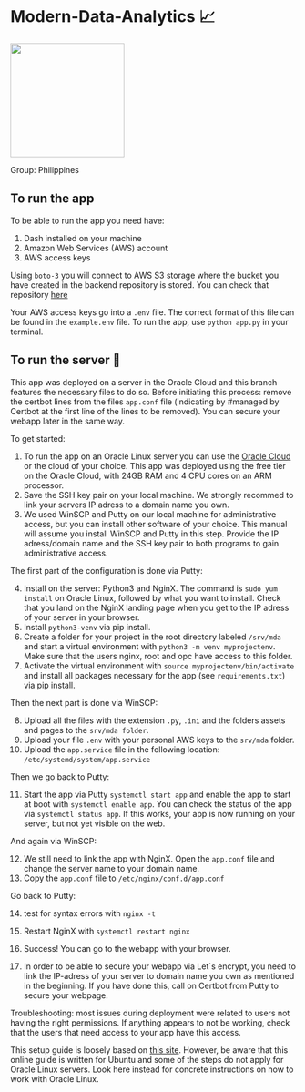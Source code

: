 # Modern-Data-Analytics 📈
<img src ="https://upload.wikimedia.org/wikipedia/commons/thumb/d/d2/Police_of_Belgium_insignia.svg/1200px-Police_of_Belgium_insignia.svg.png" width="200" height="200" />

Group: Philippines

## To run the app

To be able to run the app you need have:
1. Dash installed on your machine
2. Amazon Web Services (AWS) account 
3. AWS access keys

Using `boto-3` you will connect to AWS S3 storage where the bucket you have created in the backend repository is stored. You can check that repository [here](https://github.com/AnastasiaDv491/Modern-Data-Analytics-Backend)

Your AWS access keys go into  a `.env` file. The correct format of this file can be found in the `example.env` file. To run the app, use `python app.py` in your terminal. 

## To run the server 🚀

This app was deployed on a server in the Oracle Cloud and this branch features the necessary files to do so. Before initiating this process: remove the certbot lines from the files `app.conf` file (indicating by #managed by Certbot at the first line of the lines to be removed). You can secure your webapp later in the same way. 

To get started:

1. To run the app on an Oracle Linux server you can use the [Oracle Cloud](https://www.oracle.com/cloud/) or the cloud of your choice. This app was deployed using the free tier on the Oracle Cloud, with 24GB RAM and 4 CPU cores on an ARM processor.
2. Save the SSH key pair on your local machine. We strongly recommed to link your servers IP adress to a domain name you own. 
3. We used WinSCP and Putty on our local machine for administrative access, but you can install other software of your choice. This manual will assume you install WinSCP and Putty in this step. Provide the IP adress/domain name and the SSH key pair to both programs to gain administrative access. 

The first part of the configuration is done via Putty:


4. Install on the server: Python3 and NginX. The command is `sudo yum install` on Oracle Linux, followed by what you want to install. Check that you land on the NginX landing page when you get to the IP adress of your server in your browser.
5. Install `python3-venv` via pip install. 
6. Create a folder for your project in the root directory labeled `/srv/mda` and start a virtual environment with `python3 -m venv myprojectenv`. Make sure that the users nginx, root and opc have access to this folder.
7. Activate the virtual environment with `source myprojectenv/bin/activate` and install all packages necessary for the app (see `requirements.txt`) via pip install. 

Then the next part is done via WinSCP:


8. Upload all the files with the extension `.py`, `.ini` and the folders assets and pages to the `srv/mda folder`.
9. Upload your file `.env` with your personal AWS keys to the `srv/mda` folder.
10. Upload the `app.service` file in the following location: `/etc/systemd/system/app.service`

Then we go back to Putty:

11. Start the app via Putty `systemctl start app` and enable the app to start at boot with `systemctl enable app`. You can check the status of the app via `systemctl status app`. If this works, your app is now running on your server, but not yet visible on the web. 

And again via WinSCP:

12. We still need to link the app with NginX. Open the `app.conf` file and change the server name to your domain name. 
13. Copy the `app.conf` file to `/etc/nginx/conf.d/app.conf`

Go back to Putty:

14. test for syntax errors with `nginx -t`
15. Restart NginX with `systemctl restart nginx`

16. Success! You can go to the webapp with your browser.

17. In order to be able to secure your webapp via Let`s encrypt, you need to link the IP-adress of your server to domain name you own as mentioned in the beginning. If you have done this, call on Certbot from Putty to secure your webpage.

Troubleshooting: most issues during deployment were related to users not having the right permissions. If anything appears to not be working, check that the users that need access to your app have this access. 

This setup guide is loosely based on [this site](https://www.digitalocean.com/community/tutorials/how-to-serve-flask-applications-with-uwsgi-and-nginx-on-ubuntu-22-04).
However, be aware that this online guide is written for Ubuntu and some of the steps do not apply for Oracle Linux servers. Look here instead for concrete instructions on how to work with Oracle Linux. 

